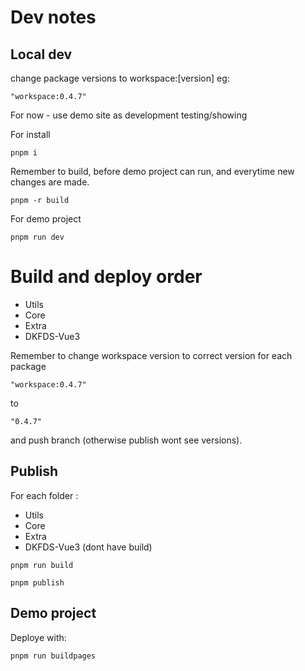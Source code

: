 # Dev notes

## Local dev

change package versions to workspace:[version] eg:

`"workspace:0.4.7" `

For now - use demo site as development testing/showing

For install

`pnpm i`

Remember to build, before demo project can run, and everytime new changes are made.

`pnpm -r build`

For demo project

`pnpm run dev`

# Build and deploy order

- Utils
- Core
- Extra
- DKFDS-Vue3

Remember to change workspace version to correct version for each package

`"workspace:0.4.7" `

to

`"0.4.7"`

and push branch (otherwise publish wont see versions).

## Publish

For each folder :

- Utils
- Core
- Extra
- DKFDS-Vue3 (dont have build)

`pnpm run build`

`pnpm publish`

## Demo project

Deploye with:

`pnpm run buildpages`
